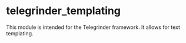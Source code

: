 # telegrinder_templating
This module is intended for the Telegrinder framework. It allows for text templating.
